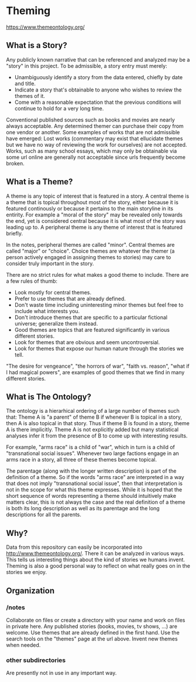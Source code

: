 # Theming

https://www.themeontology.org/  


## What is a Story?

Any publicly known narrative that can be referenced and analyzed may be a "story" in this project.
To be admissible, a story entry must merely:

- Unambiguously identify a story from the data entered, chiefly by date and title.
- Indicate a story that's obtainable to anyone who wishes to review the themes of it.
- Come with a reasonable expectation that the previous conditions will continue to hold for a very long time.

Conventional published sources such as books and movies are nearly always acceptable.
Any determined themer can purchase their copy from one vendor or another.
Some examples of works that are not admissible have emerged:
Lost works (commentary may exist that ellucidate themes but we have no way of reviewing the work for ourselves) are not accepted. 
Works, such as many school essays, which may only be obtainable via some url online are generally not acceptable since urls frequently become broken.


## What is a Theme?

A theme is any topic of interest that is featured in a story.
A central theme is a theme that is topical throughout most of the story, either because it is featured continously or because it pertains to the main storyline in its entirity. 
For example a "moral of the story" may be revealed only towards the end, yet is considered central because it is what most of the story was leading up to.
A peripheral theme is any theme of interest that is featured briefly.

In the notes, peripheral themes are called "minor". 
Central themes are called "major" or "choice".
Choice themes are whatever the themer (a person actively engaged in assigning themes to stories) may care to consider truly important in the story.

There are no strict rules for what makes a good theme to include.
There are a few rules of thumb:

- Look mostly for central themes.
- Prefer to use themes that are already defined.
- Don't waste time including uninteresting minor themes but feel free to include what interests you.
- Don't introduce themes that are specific to a particular fictional universe; generalize them instead.
- Good themes are topics that are featured significantly in various different stories.
- Look for themes that are obvious and seem uncontroversial.
- Look for themes that expose our human nature through the stories we tell.

"The desire for vengeance", "the horrors of war", "faith vs. reason", "what if I had magical powers", are examples of good themes that we find in many different stories.


## What is The Ontology?

The ontology is a hierarhical ordering of a large number of themes such that:
Theme A is "a parent" of theme B if whenever B is topical in a story, then A is also topical in that story.
Thus if theme B is found in a story, theme A is there implicitly.
Theme A is not explicitly added but many statistical analyses infer it from the presence of B to come up with interesting results.

For example, "arms race" is a child of "war", which in turn is a child of "transnational social issues". 
Whenever two large factions engage in an arms race in a story, all three of these themes become topical.

The parentage (along with the longer written description) is part of the definition of a theme.
So if the words "arms race" are interpreted in a way that does not imply "transnational social issue", then that interpretation is not in the scope for what this theme expresses.
While it is hoped that the short sequence of words representing a theme should intuitively make matters clear, this is not always the case and the real definition of a theme is both its long description as well as its parentage and the long descriptions for all the parents.


## Why?

Data from this repository can easily be incorporated into http://www.themeontology.org/. 
There it can be analyzed in various ways.
This tells us interesting things about the kind of stories we humans invent.
Theming is also a good personal way to reflect on what really goes on in the stories we enjoy.



## Organization

### /notes

Collaborate on files or create a directory with your name and work on files in private here.
Any published stories (books, movies, tv shows, ...) are welcome.
Use themes that are already defined in the first hand.
Use the search tools on the "themes" page at the url above.
Invent new themes when needed.

### other subdirectories

Are presently not in use in any important way.
